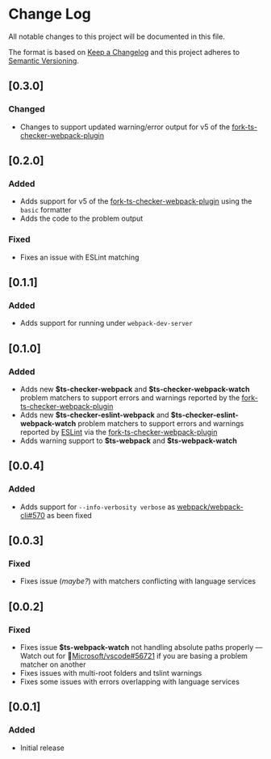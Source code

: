 # Change Log

All notable changes to this project will be documented in this file.

The format is based on [Keep a Changelog](http://keepachangelog.com/) and this project adheres to [Semantic Versioning](http://semver.org/).

## [0.3.0]

### Changed

- Changes to support updated warning/error output for v5 of the [fork-ts-checker-webpack-plugin](https://github.com/TypeStrong/fork-ts-checker-webpack-plugin)

## [0.2.0]

### Added

- Adds support for v5 of the [fork-ts-checker-webpack-plugin](https://github.com/TypeStrong/fork-ts-checker-webpack-plugin) using the `basic` formatter
- Adds the code to the problem output

### Fixed

- Fixes an issue with ESLint matching

## [0.1.1]

### Added

- Adds support for running under `webpack-dev-server`

## [0.1.0]

### Added

- Adds new **\$ts-checker-webpack** and **\$ts-checker-webpack-watch** problem matchers to support errors and warnings reported by the [fork-ts-checker-webpack-plugin](https://github.com/TypeStrong/fork-ts-checker-webpack-plugin)
- Adds new **\$ts-checker-eslint-webpack** and **\$ts-checker-eslint-webpack-watch** problem matchers to support errors and warnings reported by [ESLint](https://eslint.org/) via the [fork-ts-checker-webpack-plugin](https://github.com/TypeStrong/fork-ts-checker-webpack-plugin)
- Adds warning support to **\$ts-webpack** and **\$ts-webpack-watch**

## [0.0.4]

### Added

- Adds support for `--info-verbosity verbose` as [webpack/webpack-cli#570](https://github.com/webpack/webpack-cli/issues/570) as been fixed

## [0.0.3]

### Fixed

- Fixes issue (_maybe?_) with matchers conflicting with language services

## [0.0.2]

### Fixed

- Fixes issue **\$ts-webpack-watch** not handling absolute paths properly &mdash; Watch out for 🐛[Microsoft/vscode#56721](https://github.com/Microsoft/vscode/issues/56721) if you are basing a problem matcher on another
- Fixes issues with multi-root folders and tslint warnings
- Fixes some issues with errors overlapping with language services

## [0.0.1]

### Added

- Initial release
